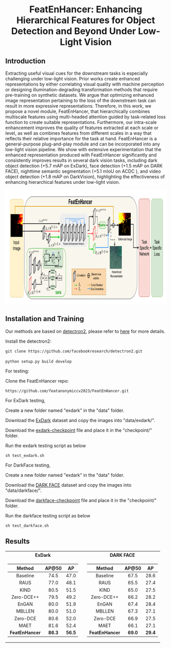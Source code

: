 <div align="center">
<h1>FeatEnHancer: Enhancing Hierarchical Features for Object Detection and
Beyond Under Low-Light Vision</h1>

</div>


## Introduction

Extracting useful visual cues for the downstream tasks is especially challenging under low-light vision. Prior works create enhanced representations by either correlating visual quality with machine perception or designing illumination-degrading transformation methods that require pre-training on synthetic datasets. We argue that optimizing enhanced image representation pertaining to the loss of the downstream task can result in more expressive representations. Therefore, in this work, we propose a novel module, FeatEnHancer, that hierarchically combines multiscale features using multi-headed attention guided by task-related loss function to create suitable representations. Furthermore, our intra-scale enhancement improves the quality of features extracted at each scale or level, as well as combines features from different scales in a way that reflects their relative importance for the task at hand. FeatEnHancer is a general-purpose plug-and-play module and can be incorporated into any low-light vision pipeline. We show with extensive experimentation that the enhanced representation produced with FeatEnHancer significantly and consistently improves results in several dark vision tasks, including dark object detection (+5.7 mAP on ExDark), face detection (+1.5 mAP on DARK FACE), nighttime semantic segmentation (+5.1 mIoU on ACDC ), and video object detection (+1.8 mAP on DarkVision), highlighting the effectiveness of enhancing hierarchical features under low-light vision.

<div align="center">

<img src="figs/feat_enhancer.png" height="360">

</div>


## Installation and Training

Our methods are based on [detectron2](https://github.com/facebookresearch/detectron2), please refer to [here](https://detectron2.readthedocs.io/en/latest/tutorials/install.html) for more details.

Install the detectron2:

```
git clone https://github.com/facebookresearch/detectron2.git

python setup.py build develop
```

For testing:

Clone the FeatEnHancer repo:

```
https://github.com/featanonymiccv2023/FeatEnHancer.git
```

For ExDark testing,

Create a new folder named "exdark" in the "data" folder.

Download the [ExDark](https://github.com/cs-chan/Exclusively-Dark-Image-Dataset) dataset and copy the images into "data/exdark/".

Download the [exdark-checkpoint](https://drive.google.com/file/d/1W1sZZLCv6LroA6WTaitPxOHT1caSwGko/view) file and place it in the "checkpoint/" folder. 

Run the exdark testing script as below

```
sh test_exdark.sh
```

For DarkFace testing,

Create a new folder named "exdark" in the "data" folder.

Download the [DARK FACE](https://flyywh.github.io/CVPRW2019LowLight/) dataset and copy the images into "data/darkface/".

Download the [darkface-checkpoint](https://drive.google.com/file/d/1V58MSf9JO92BQNS2CIvwC-b26O2Ybpcr/view) file and place it in the "checkpoint/" folder.

Run the darkface testing script as below

```
sh test_darkface.sh
```


## Results

<div align="center">
  
  <table>
<tr><th> ExDark </th> <th> </th> <th> DARK FACE </th></tr>
<tr><td>

|                          Method                                     |   AP@50   |   AP  |
|:-------------------------------------------------------------------:|:---------:| :-----:  |
|                          Baseline                                   |   74.5    |    47.0  | 
|                            RAUS                                     |   77.0    |   48.1   | 
|                            KIND                                     |   80.5    |   51.5   |  
|                          Zero-DCE++                                 |   79.5    |   49.2   | 
|                           EnGAN                                     |   80.0    |   51.9   |   
|                           MBLLEN                                    |   80.0    |   51.0   |   
|                          Zero-DCE                                   |   80.6    |   52.0   |  
|                            MAET                                     |   81.6    |   52.4   |   
|                       **FeatEnHancer**                              | **86.3**  | **56.5** |  
</td>

<td>         </td>
  
<td>

|                          Method                                     |   AP@50   |   AP  |
|:-------------------------------------------------------------------:|:---------:| :-----:  |
|                          Baseline                                   |   67.5    |   28.6   | 
|                            RAUS                                     |   65.5    |   27.4   | 
|                            KIND                                     |   65.0    |   27.5   |  
|                          Zero-DCE++                                 |   66.2    |   28.2   | 
|                           EnGAN                                     |   67.4    |   28.4   |   
|                           MBLLEN                                    |   67.3    |   27.1   |   
|                          Zero-DCE                                   |   66.9    |   27.5   |  
|                            MAET                                     |   66.1    |   27.1   |   
|                       **FeatEnHancer**                              | **69.0**  | **29.4** | 

</td></tr>
</table>



</div>






